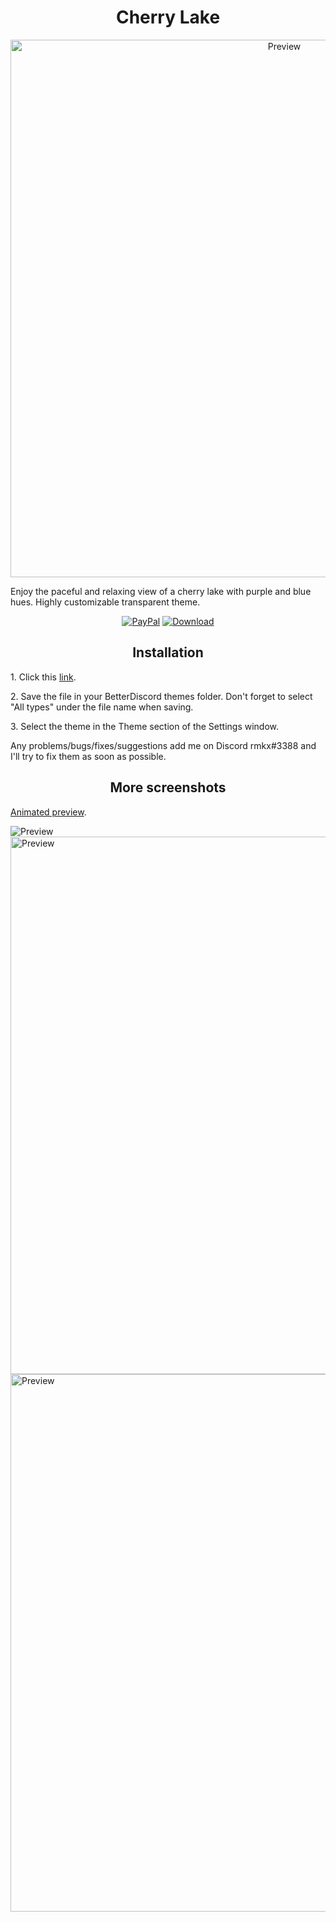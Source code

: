 <h1 align="center">Cherry Lake</h1>
<p align="center">
  <img alt="Preview" width="860" alt="preview" src="https://i.imgur.com/RH7SiIr.png">
<p align="center">
<p>Enjoy the paceful and relaxing view of a cherry lake with purple and blue hues. Highly customizable transparent theme.</p>
<p align="center">
  <a href="https://bit.ly/3fnzq1Z"> <img alt="PayPal" src="https://img.shields.io/badge/Donate-grey?style=plastic&logo=paypal&"></a>
  <a href="https://github.com/rmkx/rmkx.github.io/releases/download/v1.0/LlunaPlena.theme.css"> <img alt="Download" src="https://img.shields.io/badge/Download-yellowgreen?style=plastic&logo=github"></a></p>

<h2 align="center">Installation</h2>
<p>1. Click this <a href="https://github.com/rmkx/rmkx.github.io/releases/download/v1.0/LlunaPlena.theme.css">link</a>.</p>
<p>2. Save the file in your BetterDiscord themes folder. Don't forget to select "All types" under the file name when saving.</p>
<p>3. Select the theme in the Theme section of the Settings window.</p>
<p>Any problems/bugs/fixes/suggestions add me on Discord rmkx#3388 and I'll try to fix them as soon as possible.</p>

<h2 align="center">More screenshots</h2>
<p align="center">
  <p><a href="https://i.imgur.com/2my7LsR.gif">Animated preview</a>.</p>
  <img alt="Preview" alt="preview" src="https://i.imgur.com/8AKpUyh.png">
  <img alt="Preview" width="860" alt="preview" src="https://i.imgur.com/cK32ylg.png">
  <img alt="Preview" width="860" alt="preview" src="https://i.imgur.com/koQdG3W.png">
<p align="center">
